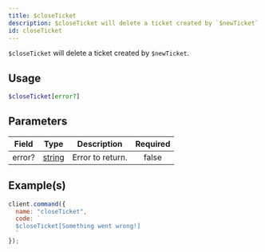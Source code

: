 ```yaml
---
title: $closeTicket
description: $closeTicket will delete a ticket created by `$newTicket`.
id: closeTicket
---
```


`$closeTicket` will delete a ticket created by `$newTicket`.

## Usage

```php
$closeTicket[error?]
```

## Parameters

| Field  | Type                                                                                              | Description      | Required |
| ------ | ------------------------------------------------------------------------------------------------- | ---------------- | :------: |
| error? | [string](https://developer.mozilla.org/en-US/docs/Web/JavaScript/Reference/Global_Objects/String) | Error to return. |  false   |

## Example(s)

```javascript
client.command({
  name: "closeTicket",
  code: `
  $closeTicket[Something went wrong!]
  `
});
```
